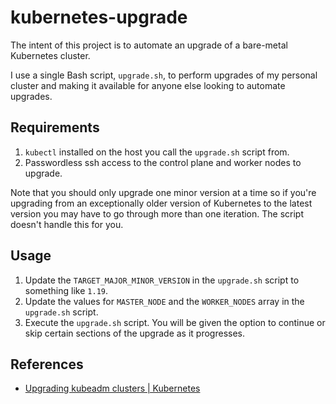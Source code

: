 # kubernetes-upgrade

The intent of this project is to automate an upgrade of a bare-metal Kubernetes cluster.

I use a single Bash script, `upgrade.sh`, to perform upgrades of my personal cluster and making it available for anyone else looking to automate upgrades.

## Requirements

1. `kubectl` installed on the host you call the `upgrade.sh` script from.
2. Passwordless ssh access to the control plane and worker nodes to upgrade.

Note that you should only upgrade one minor version at a time so if you're upgrading from an exceptionally older version
of Kubernetes to the latest version you may have to go through more than one iteration. The script doesn't handle this for you.

## Usage

1. Update the `TARGET_MAJOR_MINOR_VERSION` in the `upgrade.sh` script to something like `1.19`.
2. Update the values for `MASTER_NODE` and the `WORKER_NODES` array in the `upgrade.sh` script.
3. Execute the `upgrade.sh` script. You will be given the option to continue or skip certain sections of the upgrade as it progresses.

## References

* [Upgrading kubeadm clusters | Kubernetes](https://kubernetes.io/docs/tasks/administer-cluster/kubeadm/kubeadm-upgrade/)
